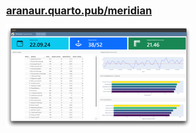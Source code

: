 # [aranaur.quarto.pub/meridian](aranaur.quarto.pub/meridian/)

<a href="aranaur.quarto.pub/meridian/"><img border="0" alt="Img" src="https://raw.githubusercontent.com/Aranaur/Meridian/main/img/img.png"></a>